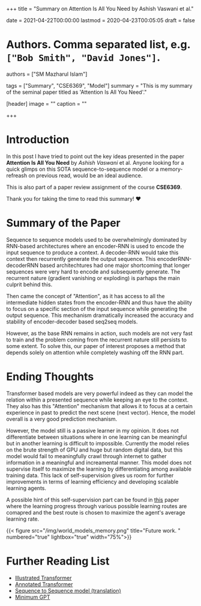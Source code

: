 +++
title = "Summary on Attention Is All You Need by Ashish Vaswani et al."

date = 2021-04-22T00:00:00
lastmod = 2020-04-23T00:05:05
draft = false

# Authors. Comma separated list, e.g. `["Bob Smith", "David Jones"]`.
authors = ["SM Mazharul Islam"]

tags = ["Summary", "CSE6369", "Model"]
summary = "This is my summary of the seminal paper titled as 'Attention Is All You Need'."

[header]
image = ""
caption = ""

+++

# Introduction

In this post I have tried to point out the key ideas presented in the paper **Attention Is All You Need** by *Ashish Vaswani* et al. Anyone looking for a quick glimps on this SOTA sequence-to-sequence model or a memory-refreash on previous read, would be an ideal audience. 

This is also part of a paper review assignment of the course **CSE6369**.

Thank you for taking the time to read this summary! :heart:



# Summary of the Paper

Sequence to sequence models used to be overwhelmingly dominated by RNN-based architectures where an encoder-RNN is used to encode the input sequence to produce a context. A decoder-RNN would take this context then recurrently generate the output sequence. This encoderRNN-decoderRNN based architechtures had one major shortcoming that longer sequences were very hard to encode and subsequently generate. The recurrent nature (gradient vanishing or exploding) is parhaps the main culprit behind this.

Then came the concept of "Attention", as it has access to all the intermediate hidden states from the encoder-RNN and thus have the ability to focus on a specific section of the input sequence while generating the output sequence. This mechanism dramatically increased the accuracy and stability of encoder-decoder based seq2seq models.

However, as the base RNN remains in action, such models are not very fast to train and the problem coming from the recurrent nature still persists to some extent. To solve this, our paper of interest proposes a method that depends solely on attention while completely washing off the RNN part.


# Ending Thoughts
Transformer based models are very powerful indeed as they can model the relation within a presented sequence while keeping an eye to the context. They also has this "Attention" mechanism that allows it to focus at a certain experience in past to predict the next scene (next vector). Hence, the model overall is a very good prediction mechanism. 

However, the model still is a passive learner in my opinion. It does not differentiate between situations where in one learning can be meaningful but in another learning is difficult to impossible. Currently the model relies on the brute strength of GPU and huge but random digital data, but this model would fail to meaningfully crawl through internet to gather information in a meaningful and increamental manner. This model does not supervise itself to maximize the learning by differentiating among available training data. This lack of self-supervision gives us room for further improvements in terms of learning efficiency and developing scalable learning agents.

A possible hint of this self-supervision part can be found in [this](https://smmislam.netlify.app/post/summary_iac/) paper where the learning progress through various possible learning routes are comapred and the best route is chosen to maximize the agent's average learning rate.

{{< figure src="/img/world_models_memory.png" title="Future work.  " numbered="true" lightbox="true" width="75%">}}


# Further Reading List
- [Illustrated Transformer](http://jalammar.github.io/illustrated-transformer/)
- [Annotated Transformer](http://nlp.seas.harvard.edu/2018/04/03/attention.html)
- [Sequence to Sequence model (translation)](https://jalammar.github.io/visualizing-neural-machine-translation-mechanics-of-seq2seq-models-with-attention/)
- [Minimum GPT](https://github.com/karpathy/minGPT)

